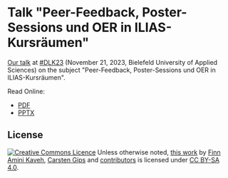# Talk "Peer-Feedback, Poster-Sessions und OER in ILIAS-Kursräumen"

[Our talk](https://conference.hsbi.de/goto.php?target=grp_606&client_id=conferencefhbielefeld) at [#DLK23](https://conference.hsbi.de/) (November 21, 2023, Bielefeld University of Applied Sciences) on the subject "Peer-Feedback, Poster-Sessions und OER in ILIAS-Kursräumen".

Read Online:

-   [PDF](peer-feedback.pdf)
-   [PPTX](peer-feedback.pptx)

## License

<!-- https://creativecommons.org/choose/ -->
<a rel="license" href="https://creativecommons.org/licenses/by-sa/4.0/"><img alt="Creative Commons Licence" style="border-width:0;margin:0;display:inline;" src="https://i.creativecommons.org/l/by-sa/4.0/80x15.png" /></a>
Unless otherwise noted, <a href="https://github.com/cagix/dlk23">this work</a> by <a xmlns:cc="https://creativecommons.org/ns#" href="https://github.com/FinnAmini" property="cc:attributionName" rel="cc:attributionURL">Finn Amini Kaveh</a>, <a xmlns:cc="https://creativecommons.org/ns#" href="https://github.com/cagix" property="cc:attributionName" rel="cc:attributionURL">Carsten Gips</a> and <a href="https://github.com/cagix/dlk23/graphs/contributors">contributors</a> is licensed under <a rel="license" href="https://github.com/cagix/dlk23/blob/master/LICENSE.md">CC BY-SA 4.0</a>.
